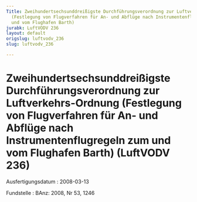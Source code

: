 ```yaml
---
Title: Zweihundertsechsunddreißigste Durchführungsverordnung zur Luftverkehrs-Ordnung
  (Festlegung von Flugverfahren für An- und Abflüge nach Instrumentenflugregeln zum
  und vom Flughafen Barth)
jurabk: LuftVODV 236
layout: default
origslug: luftvodv_236
slug: luftvodv_236

---
```


# Zweihundertsechsunddreißigste Durchführungsverordnung zur Luftverkehrs-Ordnung (Festlegung von Flugverfahren für An- und Abflüge nach Instrumentenflugregeln zum und vom Flughafen Barth) (LuftVODV 236)

Ausfertigungsdatum
:   2008-03-13

Fundstelle
:   BAnz: 2008, Nr 53, 1246

